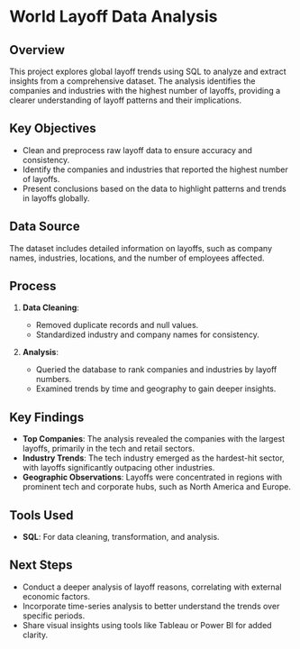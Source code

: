 # World Layoff Data Analysis  

## Overview  
This project explores global layoff trends using SQL to analyze and extract insights from a comprehensive dataset. The analysis identifies the companies and industries with the highest number of layoffs, providing a clearer understanding of layoff patterns and their implications.  

## Key Objectives  
- Clean and preprocess raw layoff data to ensure accuracy and consistency.  
- Identify the companies and industries that reported the highest number of layoffs.  
- Present conclusions based on the data to highlight patterns and trends in layoffs globally.  

## Data Source  
The dataset includes detailed information on layoffs, such as company names, industries, locations, and the number of employees affected.  

## Process  
1. **Data Cleaning**:  
   - Removed duplicate records and null values.  
   - Standardized industry and company names for consistency.   

2. **Analysis**:  
   - Queried the database to rank companies and industries by layoff numbers.  
   - Examined trends by time and geography to gain deeper insights.  

## Key Findings  
- **Top Companies**: The analysis revealed the companies with the largest layoffs, primarily in the tech and retail sectors.  
- **Industry Trends**: The tech industry emerged as the hardest-hit sector, with layoffs significantly outpacing other industries.  
- **Geographic Observations**: Layoffs were concentrated in regions with prominent tech and corporate hubs, such as North America and Europe.  

## Tools Used  
- **SQL**: For data cleaning, transformation, and analysis.  

## Next Steps  
- Conduct a deeper analysis of layoff reasons, correlating with external economic factors.  
- Incorporate time-series analysis to better understand the trends over specific periods.  
- Share visual insights using tools like Tableau or Power BI for added clarity.  
